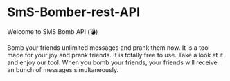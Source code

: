 # SmS-Bomber-rest-API

Welcome to SMS Bomb API (💣)

Bomb your friends unlimited messages and prank them now. It is a tool made for your joy and prank friends. It is totally free to use. Take a look at it and enjoy our tool. When you bomb your friends, your friends will receive an bunch of messages simultaneously.
